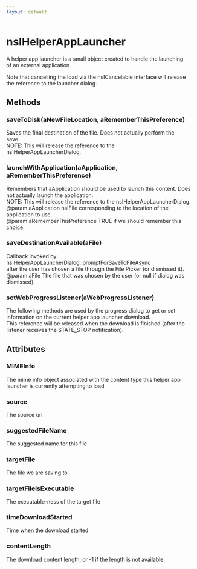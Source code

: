 ```yaml
---
layout: default
---
```


# nsIHelperAppLauncher #
  
A helper app launcher is a small object created to handle the launching  
of an external application.  
  
Note that cancelling the load via the nsICancelable interface will release  
the reference to the launcher dialog.  
  

## Methods ##

### saveToDisk(aNewFileLocation, aRememberThisPreference) ###
  
Saves the final destination of the file. Does not actually perform the  
save.  
NOTE: This will release the reference to the  
nsIHelperAppLauncherDialog.  
  

### launchWithApplication(aApplication, aRememberThisPreference) ###
  
Remembers that aApplication should be used to launch this content. Does  
not actually launch the application.  
NOTE: This will release the reference to the nsIHelperAppLauncherDialog.  
@param aApplication nsIFile corresponding to the location of the application to use.  
@param aRememberThisPreference TRUE if we should remember this choice.  
  

### saveDestinationAvailable(aFile) ###
  
Callback invoked by nsIHelperAppLauncherDialog::promptForSaveToFileAsync  
after the user has chosen a file through the File Picker (or dismissed it).  
@param aFile The file that was chosen by the user (or null if dialog was dismissed).  
  

### setWebProgressListener(aWebProgressListener) ###
  
The following methods are used by the progress dialog to get or set  
information on the current helper app launcher download.  
This reference will be released when the download is finished (after the  
listener receives the STATE_STOP notification).  
  

## Attributes ##

### MIMEInfo ###
  
The mime info object associated with the content type this helper app  
launcher is currently attempting to load  
  

### source ###
  
The source uri  
  

### suggestedFileName ###
  
The suggested name for this file  
  

### targetFile ###
  
The file we are saving to  
  

### targetFileIsExecutable ###
  
The executable-ness of the target file  
  

### timeDownloadStarted ###
  
Time when the download started  
  

### contentLength ###
  
The download content length, or -1 if the length is not available.  
  
